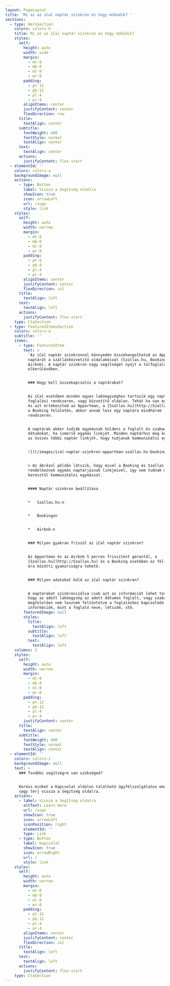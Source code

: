 ```yaml
---
layout: PageLayout
title: 'Mi az az iCal naptár szinkron és hogy működik? '
sections:
  - type: HeroSection
    colors: colors-h
    title: Mi az az iCal naptár szinkron és hogy működik?
    styles:
      self:
        height: auto
        width: wide
        margin:
          - mt-0
          - mb-0
          - ml-0
          - mr-0
        padding:
          - pt-12
          - pb-12
          - pl-4
          - pr-4
        alignItems: center
        justifyContent: center
        flexDirection: row
      title:
        textAlign: center
      subtitle:
        fontWeight: 400
        fontStyle: normal
        textAlign: center
      text:
        textAlign: center
      actions:
        justifyContent: flex-start
  - elementId: ''
    colors: colors-a
    backgroundImage: null
    actions:
      - type: Button
        label: Vissza a Segítség oldalra
        showIcon: true
        icon: arrowLeft
        url: /sugo
        style: link
    styles:
      self:
        height: auto
        width: narrow
        margin:
          - mt-0
          - mb-0
          - ml-0
          - mr-0
        padding:
          - pt-6
          - pb-4
          - pl-4
          - pr-4
        alignItems: center
        justifyContent: center
        flexDirection: col
      title:
        textAlign: left
      text:
        textAlign: left
      actions:
        justifyContent: flex-start
    type: CtaSection
  - type: FeaturedItemsSection
    colors: colors-a
    subtitle: ''
    items:
      - type: FeaturedItem
        text: >
          `Az iCal naptár szinkronnal könnyedén összehangolhatod az Appartman
          naptárát a szállásközvetítő oldalakéival (Szallas.hu, Booking és
          Airbnb). A naptár szinkron nagy segítséget nyújt a túlfoglalás
          elkerülésében.`


          ### Hogy kell összekapcsolni a naptárakat?


          Az iCal esetében minden egyes lakóegységhez tartozik egy naptár minden
          foglalási rendszeren, vagy közvetítő oldalon. Tehát ha van egy szobád,
          és azt értékesíted az Appartman, a [Szallas.hu](http://Szallas.hu) és
          a Booking felületén, akkor annak lesz egy naptára mindhárom
          rendszeren.


          A naptárak akkor tudják egymásnak küldeni a foglalt és szabad
          dátumokat, ha ismerik egymás linkjét. Minden naptárhoz meg kell adni
          az összes többi naptár linkjét, hogy tudjanak kommunikálni egymással.


          ![](/images/ical-naptar-szinkron-appartman-szallas.hu-booking-airbnb.png)


          > Az ábrázol példán látszik, hogy mivel a Booking és Szallas.hu nem
          rendelkeznek egymás naptárjainak linkjeivel, így nem tudnak min
          keresztül kommunikálni egymással. 


          #### Naptár szinkron beállítása


          *   Szallas.hu-n


          *   Bookingon


          *   Airbnb-n


          ### Milyen gyakran frissül az iCal naptár szinkron?


          Az Appartman és az Airbnb 5 perces frissítést garantál, a
          [Szallas.hu](http://Szallas.hu) és a Booking esetében ez fél- és egy
          óra közötti gyakoriságra tehető.


          ### Milyen adatokat küld az iCal naptár szinkron?


          A naptárakat szinkronizálva csak azt az információt lehet továbbítani,
          hogy az adott lakóegység az adott dátumon foglalt, vagy szabad. Ennek
          megfelelően nem lesznek feltüntetve a foglaláshoz kapcsolódó
          információk, mint a foglaló neve, létszám, stb.
        featuredImage: null
        styles:
          title:
            textAlign: left
          subtitle:
            textAlign: left
          text:
            textAlign: left
    columns: 1
    styles:
      self:
        height: auto
        width: narrow
        margin:
          - mt-0
          - mb-0
          - ml-0
          - mr-0
        padding:
          - pt-12
          - pb-12
          - pl-4
          - pr-4
        justifyContent: center
      title:
        textAlign: center
      subtitle:
        fontWeight: 400
        fontStyle: normal
        textAlign: center
  - elementId: ''
    colors: colors-i
    backgroundImage: null
    text: >
      ### További segítségre van szükséged?


      Keress minket a Kapcsolat oldalon található ügyfélszolgálatos email címen,
      vagy térj vissza a Segítség oldalra.
    actions:
      - label: Vissza a Segítség oldalra
        altText: Learn more
        url: /sugo
        showIcon: true
        icon: arrowLeft
        iconPosition: right
        elementId: ''
        type: Link
      - type: Button
        label: Kapcsolat
        showIcon: true
        icon: arrowRight
        url: /
        style: link
    styles:
      self:
        height: auto
        width: narrow
        margin:
          - mt-0
          - mb-0
          - ml-0
          - mr-0
        padding:
          - pt-12
          - pb-12
          - pl-4
          - pr-4
        alignItems: center
        justifyContent: center
        flexDirection: col
      title:
        textAlign: left
      text:
        textAlign: left
      actions:
        justifyContent: flex-start
    type: CtaSection
---
```

